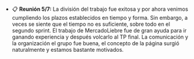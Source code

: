* 📋 __Reunión 5/7:__
La división del trabajo fue exitosa y por ahora venimos cumpliendo los plazos
establecidos en tiempo y forma. Sin embargo, a veces se siente que el tiempo
no es suficiente, sobre todo en el segundo sprint. El trabajo de MercadoLiebre
fue de gran ayuda para ir ganando experiencia y después volcarlo al TP final.
La comunicación y la organización el grupo fue buena, el concepto de la página
surgió naturalmente y estamos bastante motivados.